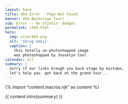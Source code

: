 ```yaml
---
layout: base
title: 404 Error - Page Not Found
banner: 404 Backstage Tour!
sub: Error -- No Stinkin' Badges
permalink: /404.html
hero:
  img: site/404.png
  alt: 'shrug emoji'
  caption: |
    this totally un-photoshopped image
    was photoshopped by Josselyn Cool
calendar: all
summary: |
  Sorry if our links brough you back stage by mistake,
  let's help you  get back on the grand tour...
---
```


{% import "content.macros.njk" as content %}

{{ content.intro(summary) }}
